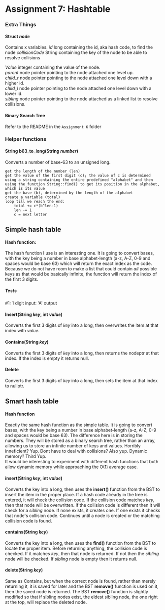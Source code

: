 # Assignment 7: Hashtable
### Extra Things
#### Struct ***node***
Contains x variables.
*id* long containing the id, aka hash code, to find the node
*collisionCode* String containing the key of the node to be able to resolve collisions

*Value* integer containing the value of the node.  
*parent* node pointer pointing to the node attached one level up.  
*child_r* node pointer pointing to the node attached one level down with a higher id.  
*child_l* node pointer pointing to the node attached one level down with a lower id.  
*sibling* node pointer pointing to the node attached as a linked list to resolve collisions.

#### Binary Search Tree
Refer to the README in the `Assignment 6` folder

### Helper functions
#### String b63_to_long(String *number*)
Converts a number of base-63 to an unsigned long.
```
get the length of the number (len)
get the value of the first digit (c); the value of c is determined using a string containing the entire predefined "alphabet" and then using the function String::find() to get its position in the alphabet, which is its value
get the base (b), determined by the length of the alphabet
create a variable (total)
loop till we reach the end:
    total += c*(b^len-1)
    len -= 1
    c = next letter
```

## Simple hash table
#### Hash function:
The hash function I use is an interesting one. It is going to convert bases, with the key being a number in base alphabet-length (a-z, A-Z, 0-9 and spaces would be base 63) which will return the exact index as the code. Because we do not have room to make a list that could contain *all* possible keys as that would be basically infinite, the function will return the index of the first 3 digits.

##### Tests
#1: 1 digit
input: 'A'
output 


#### Insert(String *key*, int *value*)
Converts the first 3 digits of *key* into a long, then overwrites the item at that index with *value*.

#### Contains(String *key*)
Converts the first 3 digits of *key* into a long, then returns the nodeptr at that index. If the index is empty it returns null.

#### Delete
Converts the first 3 digits of *key* into a long, then sets the item at that index to nullptr.

## Smart hash table
#### Hash function
Exactly the same hash function as the simple table. It is going to convert bases, with the key being a number in base alphabet-length (a-z, A-Z, 0-9 and spaces would be base 63). The difference here is in storing the numbers. They will be stored as a binary search tree, rather than an array, allowing us to store an infinite number of keys and values. Horribly inneficient? Yup. Dont have to deal with collisions? Also yup. Dynamic memory? Third Yup.  
It would be interesting to experiment with different hash functions that both allow dynamic memory while approaching the O(1) average case.
#### insert(String *key*, int *value*)
Converts the key into a long, then uses the **insert()** function from the BST to insert the item in the proper place. If a hash code already in the tree is entered, it will check the collision code. If the collision code matches *key*, then that node will be overwritten. If the collision code is different then it will check for a *sibling* node. If none exists, it creates one. If one exists it checks that node's collision code. Continues until a node is created or the matching collision code is found.
#### contains(String *key*)
Converts the key into a long, then uses the **find()** function from the BST to locate the proper item. Before returning anything, the collision code is checked. If it matches *key*, then that node is returned. If not then the *sibling* node will be checked. If *sibling* node is empty then it returns null.
#### delete(String *key*)
Same as Contains, but when the correct node is found, rather than merely returning it, it is saved for later and the BST **remove()** function is used on it, then the saved node is returned. The BST **remove()** function is slightly modified so that if sibling nodes exist, the eldest sibling node, the one right at the top, will replace the deleted node.

